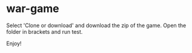 # war-game

Select 'Clone or download' and download the zip of the game. Open the folder in brackets and run test.

Enjoy!
